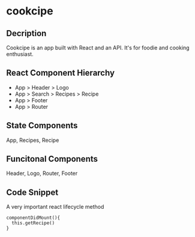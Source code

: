 # cookcipe
## Decription
Cookcipe is an app built with React and an API. It's for foodie and cooking enthusiast.

## React Component Hierarchy
* App > Header > Logo
* App > Search > Recipes > Recipe
* App > Footer
* App > Router

## State Components
App, Recipes, Recipe

## Funcitonal Components
Header, Logo, Router, Footer

## Code Snippet
A very important react lifecycle method

```
componentDidMount(){
  this.getRecipe()
}



